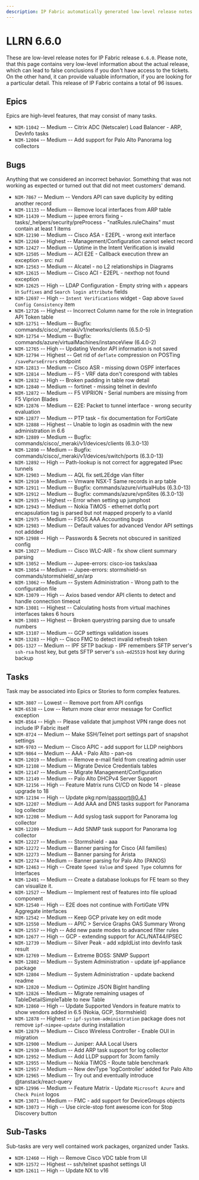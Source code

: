 ```yaml
---
description: IP Fabric automatically generated low-level release notes for version 6.6.0.
---
```


# LLRN 6.6.0

These are low-level release notes for IP Fabric release `6.6.0`. Please note, that this page contains very low-level information about the actual release, which can lead to false conclusions if you don't have access to the tickets. On the other hand, it can provide valuable information, if you are looking for a particular detail. This release of IP Fabric contains a total of 96 issues.

## Epics

Epics are high-level features, that may consist of many tasks.

- `NIM-11042` -- Medium -- Citrix ADC (Netscaler) Load Balancer - ARP, DevInfo tasks
- `NIM-12004` -- Medium -- Add support for Palo Alto Panorama log collectors

## Bugs

Anything that we considered an incorrect behavior. Something that was not working as expected or turned out that did not meet customers' demand.

- `NIM-7867` -- Medium -- Vendors API can save duplicity by editing another record
- `NIM-11133` -- Medium -- Remove local interfaces from ARP table
- `NIM-11439` -- Medium -- jupee errors fixing - tasks/_helpers/security/preProcess - "natRules.ruleChains" must contain at least 1 items
- `NIM-12190` -- Medium -- Cisco ASA - E2EPL - wrong exit interface
- `NIM-12260` -- Highest -- Management/Configuration cannot select record
- `NIM-12427` -- Medium -- Uptime in the Intent Verification is invalid
- `NIM-12505` -- Medium -- ACI E2E - Callback execution threw an exception - src: null
- `NIM-12563` -- Medium -- Alcatel - no L2 relationships in Diagrams
- `NIM-12615` -- Medium -- Cisco ACI - E2EPL - nexthop not found exception
- `NIM-12625` -- High -- LDAP Configuration - Empty string with `x` appears in `Suffixes` and `Search login attribute` fields
- `NIM-12697` -- High -- `Intent Verifications` widget - Gap above `Saved Config Consistency` item
- `NIM-12726` -- Highest -- Incorrect Column name for the role in Integration API Token table
- `NIM-12751` -- Medium -- Bugfix: commands/cisco/_meraki/v1/networks/clients (6.5.0-5)
- `NIM-12754` -- Medium -- Bugfix: commands/azure/virtualMachines/instanceView (6.4.0-2)
- `NIM-12765` -- High -- Updating Vendor API information is not saved
- `NIM-12794` -- Highest -- Get rid of `deflate` compression on POSTing `/saveParseErrors` endpoint
- `NIM-12813` -- Medium -- Cisco ASR - missing down OSPF interfaces
- `NIM-12814` -- Medium -- F5 - VRF data don't corespond with tables
- `NIM-12832` -- High -- Broken padding in table row detail
- `NIM-12840` -- Medium -- fortinet - missing telnet in devInfo
- `NIM-12872` -- Medium -- F5 VIPRION - Serial numbers are missing from F5 Viprion Blades
- `NIM-12876` -- Medium -- E2E: Packet to tunnel interface - wrong security evaluation
- `NIM-12877` -- Medium -- PTP task - fix documentation for FortiGate
- `NIM-12888` -- Highest -- Unable to login as osadmin with the new administration in 6.6
- `NIM-12889` -- Medium -- Bugfix: commands/cisco/_meraki/v1/devices/clients (6.3.0-13)
- `NIM-12890` -- Medium -- Bugfix: commands/cisco/_meraki/v1/devices/switch/ports (6.3.0-13)
- `NIM-12892` -- High -- Path-lookup is not correct for aggregated IPsec tunnels
- `NIM-12903` -- Medium -- AQL fix setL2Edge vlan filter
- `NIM-12910` -- Medium -- Vmware NSX-T Same records in arp table
- `NIM-12911` -- Medium -- Bugfix: commands/azure/virtualHubs (6.3.0-13)
- `NIM-12912` -- Medium -- Bugfix: commands/azure/vpnSites (6.3.0-13)
- `NIM-12935` -- Highest -- Error when setting up jumphost
- `NIM-12943` -- Medium -- Nokia TiMOS - ethernet dot1q port encapsulation tag is parsed but not mapped properly to a vlanId
- `NIM-12975` -- Medium -- FSOS AAA Accounting bugs
- `NIM-12983` -- Medium -- Default values for advanced Vendor API settings not addded
- `NIM-12988` -- High -- Passwords & Secrets not obscured in sanitized config
- `NIM-13027` -- Medium -- Cisco WLC-AIR - fix show client summary parsing
- `NIM-13052` -- Medium -- Jupee-errors: cisco-ios tasks/aaa
- `NIM-13054` -- Medium -- Jupee-errors: stormshield-sn commands/stormshield/_sn/arp
- `NIM-13062` -- Medium -- System Administration - Wrong path to the configuration file
- `NIM-13079` -- High -- Axios based vendor API clients to detect and handle connection timeout
- `NIM-13081` -- Highest -- Calculating hosts from virtual machines interfaces takes 6 hours
- `NIM-13083` -- Highest -- Broken querystring parsing due to unsafe numbers
- `NIM-13107` -- Medium -- GCP settings validation issues
- `NIM-13283` -- High -- Cisco FMC to detect invalid refresh token
- `DOS-1327` -- Medium -- IPF SFTP backup - IPF remembers SFTP server's `ssh-rsa` host key, but gets SFTP server's `ssh-ed25519` host key during backup

## Tasks

Task may be associated into Epics or Stories to form complex features.

- `NIM-3807` -- Lowest -- Remove port from API configs
- `NIM-6538` -- Low -- Return more clear error message for Conflict exception
- `NIM-8564` -- High -- Please validate that jumphost VPN range does not include IP Fabric itself
- `NIM-8724` -- Medium -- Make SSH/Telnet port settings part of snapshot settings
- `NIM-9703` -- Medium -- Cisco APIC - add support for LLDP neighbors
- `NIM-9864` -- Medium -- AAA - Palo Alto - pan-os
- `NIM-12019` -- Medium -- Remove e-mail field from creating admin user
- `NIM-12108` -- Medium -- Migrate Device Credentials tables
- `NIM-12147` -- Medium -- Migrate Management/Configuration
- `NIM-12149` -- Medium -- Palo Alto DHCPv4 Server Support
- `NIM-12156` -- High -- Feature Matrix runs CI/CD on Node 14 - please upgrade to 18
- `NIM-12194` -- High -- Update pkg:npm/passport@0.4.1
- `NIM-12207` -- Medium -- Add AAA and DNS tasks support for Panorama log collector
- `NIM-12208` -- Medium -- Add syslog task support for Panorama log collector
- `NIM-12209` -- Medium -- Add SNMP task support for Panorama log collector
- `NIM-12227` -- Medium -- Stormshield - aaa
- `NIM-12272` -- Medium -- Banner parsing for Cisco (All families)
- `NIM-12273` -- Medium -- Banner parsing for Arista
- `NIM-12274` -- Medium -- Banner parsing for Palo Alto (PANOS)
- `NIM-12463` -- High -- Create `Speed Value` and `Speed Type` columns for Interfaces
- `NIM-12491` -- Medium -- Create a database lookups for FE team so they can visualize it.
- `NIM-12527` -- Medium -- Implement rest of features into file upload component
- `NIM-12540` -- High -- E2E does not continue with FortiGate VPN Aggregate interfaces
- `NIM-12542` -- Medium -- Keep GCP private key on edit mode
- `NIM-12550` -- Medium -- APIC > Service Graphs OAS Summary Wrong
- `NIM-12557` -- High -- Add new paste modes to advanced filter rules
- `NIM-12677` -- High -- GCP - extending support for ACL/NAT44/IPSEC
- `NIM-12739` -- Medium -- Silver Peak - add xdpIdList into devInfo task result
- `NIM-12769` -- Medium -- Extreme BOSS: SNMP Support
- `NIM-12802` -- Medium -- System Administration - update ipf-appliance package
- `NIM-12804` -- Medium -- System Administration - update backend readme
- `NIM-12820` -- Medium -- Optimize JSON BigInt handling
- `NIM-12826` -- Medium -- Migrate remaining usages of TableDetailSimpleTable to new Table
- `NIM-12860` -- High -- Update Supported Vendors in feature matrix to show vendors added in 6.5 (Nokia, GCP, Stormshield)
- `NIM-12878` -- Highest -- `ipf-system-administration` package does not remove `ipf-nimpee-update` during installation
- `NIM-12879` -- Medium -- Cisco Wireless Controller - Enable OUI in migration
- `NIM-12900` -- Medium -- Juniper: AAA Local Users
- `NIM-12930` -- Medium -- Add ARP task support for log collector
- `NIM-12952` -- Medium -- Add LLDP support for 3com family
- `NIM-12955` -- Medium -- Nokia TiMOS - Route table benchmark
- `NIM-12957` -- Medium -- New devType 'logController' added for Palo Alto
- `NIM-12965` -- Medium -- Try out and eventually introduce @tanstack/react-query
- `NIM-12996` -- Medium -- Feature Matrix - Update `Microsoft Azure` and `Check Point` logos
- `NIM-13071` -- Medium -- FMC - add support for DeviceGroups objects
- `NIM-13073` -- High -- Use circle-stop font awesome icon for Stop Discovery button

## Sub-Tasks

Sub-tasks are very well contained work packages, organized under Tasks.

- `NIM-12460` -- High -- Remove Cisco VDC table from UI
- `NIM-12572` -- Highest -- ssh/telnet spashot settings UI
- `NIM-12611` -- High -- Update NX to v16

